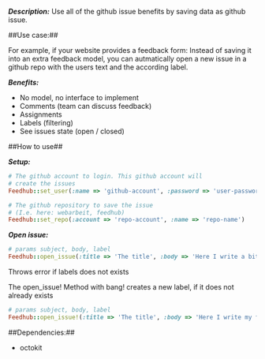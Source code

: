 ***Description:***
Use all of the github issue benefits by saving data as github issue.

##Use case:##

For example, if your website provides a feedback form:
Instead of saving it into an extra feedback model, you can autmatically open a new issue in a github repo with the users text and
the according label.

***Benefits:***

* No model, no interface to implement
* Comments (team can discuss feedback)
* Assignments
* Labels (filtering)
* See issues state (open / closed)


##How to use##

***Setup:***
```ruby
# The github account to login. This github account will
# create the issues
Feedhub::set_user(:name => 'github-account', :password => 'user-password')

# The github repository to save the issue
# (I.e. here: webarbeit, feedhub)
Feedhub::set_repo(:account => 'repo-account', :name => 'repo-name')
```

***Open issue:***
```ruby
# params subject, body, label
Feedhub::open_issue(:title => 'The title', :body => 'Here I write a bit more', :label => "question")
```
Throws error if labels does not exists


The open_issue! Method with bang! creates a new label, if it does not already exists
```ruby
# params subject, body, label
Feedhub::open_issue!(:title => 'The title', :body => 'Here I write my feedback', :label => "newlabel")
```

##Dependencies:##
* octokit